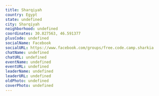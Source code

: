 ```yaml
---
title: Sharqiyah
country: Egypt
state: undefined
city: Sharqiyah
neighborhood: undefined
coordinates: 30.827563, 46.591377
plusCode: undefined
socialName: Facebook
socialURL: https://www.facebook.com/groups/free.code.camp.sharkia
chatName: undefined
chatURL: undefined
eventName: undefined
eventURL: undefined
leaderName: undefined
leaderURL: undefined
oldPhoto: undefined
coverPhoto: undefined
---
```

